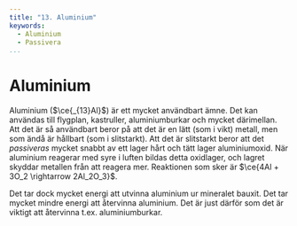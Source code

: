 ```yaml
---
title: "13. Aluminium"
keywords:
  - Aluminium
  - Passivera
...
```


# Aluminium
Aluminium ($\ce{_{13}Al}$) är ett mycket användbart ämne. Det kan användas till flygplan, kastruller, aluminiumburkar och mycket därimellan. Att det är så användbart beror på att det är en lätt (som i vikt) metall, men som ändå är hållbart (som i slitstarkt). Att det är slitstarkt beror att det _passiveras_ mycket snabbt av ett lager hårt och tätt lager aluminiumoxid. När aluminium reagerar med syre i luften bildas detta oxidlager, och lagret skyddar metallen från att reagera mer. Reaktionen som sker är $\ce{4Al + 3O_2 \rightarrow 2Al_2O_3}$.

Det tar dock mycket energi att utvinna aluminium ur mineralet bauxit. Det tar mycket mindre energi att återvinna aluminium. Det är just därför som det är viktigt att återvinna t.ex. aluminiumburkar. 